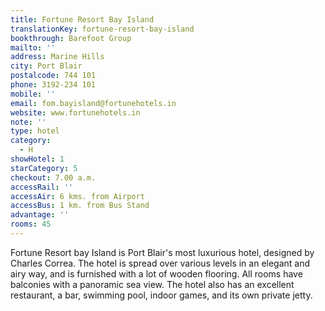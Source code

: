 ```yaml
---
title: Fortune Resort Bay Island
translationKey: fortune-resort-bay-island
bookthrough: Barefoot Group
mailto: ''
address: Marine Hills
city: Port Blair
postalcode: 744 101
phone: 3192-234 101
mobile: ''
email: fom.bayisland@fortunehotels.in
website: www.fortunehotels.in
note: ''
type: hotel
category:
  - H
showHotel: 1
starCategory: 5
checkout: 7.00 a.m.
accessRail: ''
accessAir: 6 kms. from Airport
accessBus: 1 km. from Bus Stand
advantage: ''
rooms: 45
---
```

Fortune Resort bay Island is Port Blair's most luxurious hotel, designed by Charles Correa.     The hotel is spread over various levels in an elegant and airy way, and is furnished with a lot of wooden flooring. All rooms have balconies with a panoramic sea view.     The hotel also has an excellent restaurant, a bar, swimming pool, indoor games, and its own private jetty.